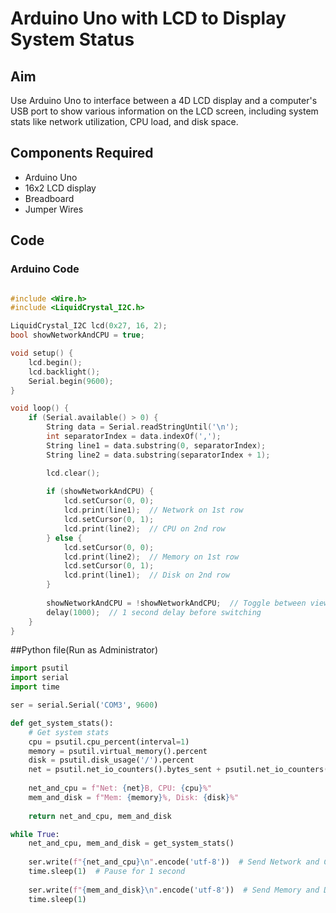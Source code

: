 #  Arduino Uno with LCD to Display System Status 

## Aim
Use Arduino Uno to interface between a 4D LCD display and a computer's USB port to show various information on the LCD screen, including system stats like network utilization, CPU load, and disk space.

## Components Required
- Arduino Uno
- 16x2 LCD display
- Breadboard
- Jumper Wires

## Code

### Arduino Code

```cpp

#include <Wire.h>
#include <LiquidCrystal_I2C.h>

LiquidCrystal_I2C lcd(0x27, 16, 2);
bool showNetworkAndCPU = true;

void setup() {
    lcd.begin();
    lcd.backlight();
    Serial.begin(9600);
}

void loop() {
    if (Serial.available() > 0) {
        String data = Serial.readStringUntil('\n');
        int separatorIndex = data.indexOf(',');
        String line1 = data.substring(0, separatorIndex);
        String line2 = data.substring(separatorIndex + 1);

        lcd.clear();
        
        if (showNetworkAndCPU) {
            lcd.setCursor(0, 0);
            lcd.print(line1);  // Network on 1st row
            lcd.setCursor(0, 1);
            lcd.print(line2);  // CPU on 2nd row
        } else {
            lcd.setCursor(0, 0);
            lcd.print(line2);  // Memory on 1st row
            lcd.setCursor(0, 1);
            lcd.print(line1);  // Disk on 2nd row
        }
        
        showNetworkAndCPU = !showNetworkAndCPU;  // Toggle between views
        delay(1000);  // 1 second delay before switching
    }
}
```

##Python file(Run as Administrator)
```python
import psutil
import serial
import time

ser = serial.Serial('COM3', 9600)

def get_system_stats():
    # Get system stats
    cpu = psutil.cpu_percent(interval=1)
    memory = psutil.virtual_memory().percent
    disk = psutil.disk_usage('/').percent
    net = psutil.net_io_counters().bytes_sent + psutil.net_io_counters().bytes_recv
    
    net_and_cpu = f"Net: {net}B, CPU: {cpu}%"
    mem_and_disk = f"Mem: {memory}%, Disk: {disk}%"
    
    return net_and_cpu, mem_and_disk

while True:
    net_and_cpu, mem_and_disk = get_system_stats()
    
    ser.write(f"{net_and_cpu}\n".encode('utf-8'))  # Send Network and CPU data
    time.sleep(1)  # Pause for 1 second
    
    ser.write(f"{mem_and_disk}\n".encode('utf-8'))  # Send Memory and Disk data
    time.sleep(1)
```
